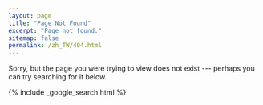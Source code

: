 ```yaml
---
layout: page
title: "Page Not Found"
excerpt: "Page not found."
sitemap: false
permalink: /zh_TW/404.html
---
```


Sorry, but the page you were trying to view does not exist --- perhaps you can try searching for it below.

{% include _google_search.html %}